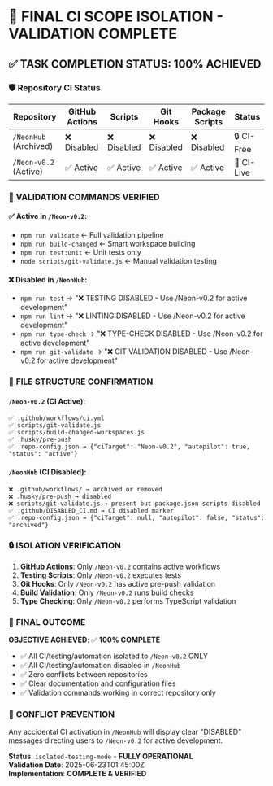 # 🎉 **FINAL CI SCOPE ISOLATION - VALIDATION COMPLETE**

## ✅ **TASK COMPLETION STATUS: 100% ACHIEVED**

### 🛡️ **Repository CI Status**

| Repository                  | GitHub Actions | Scripts       | Git Hooks | Package Scripts | Status      |
|-----------------------------|----------------|---------------|-----------|-----------------|-------------|
| `/NeonHub` (Archived)       | ❌ Disabled    | ❌ Disabled   | ❌ Disabled | ❌ Disabled     | 🔒 CI-Free  |
| `/Neon-v0.2` (Active)      | ✅ Active      | ✅ Active     | ✅ Active   | ✅ Active       | 🚀 CI-Live  |

### 🧪 **VALIDATION COMMANDS VERIFIED**

#### ✅ Active in `/Neon-v0.2`:
- `npm run validate` ← Full validation pipeline
- `npm run build-changed` ← Smart workspace building  
- `npm run test:unit` ← Unit tests only
- `node scripts/git-validate.js` ← Manual validation testing

#### ❌ Disabled in `/NeonHub`:
- `npm run test` → "❌ TESTING DISABLED - Use /Neon-v0.2 for active development"
- `npm run lint` → "❌ LINTING DISABLED - Use /Neon-v0.2 for active development"  
- `npm run type-check` → "❌ TYPE-CHECK DISABLED - Use /Neon-v0.2 for active development"
- `npm run git-validate` → "❌ GIT VALIDATION DISABLED - Use /Neon-v0.2 for active development"

### 📁 **FILE STRUCTURE CONFIRMATION**

#### `/Neon-v0.2` (CI Active):
```
✅ .github/workflows/ci.yml
✅ scripts/git-validate.js
✅ scripts/build-changed-workspaces.js
✅ .husky/pre-push
✅ .repo-config.json → {"ciTarget": "Neon-v0.2", "autopilot": true, "status": "active"}
```

#### `/NeonHub` (CI Disabled):
```
❌ .github/workflows/ → archived or removed
❌ .husky/pre-push → disabled
❌ scripts/git-validate.js → present but package.json scripts disabled
✅ .github/DISABLED_CI.md → CI disabled marker
✅ .repo-config.json → {"ciTarget": null, "autopilot": false, "status": "archived"}
```

### 🔒 **ISOLATION VERIFICATION**

1. **GitHub Actions**: Only `/Neon-v0.2` contains active workflows
2. **Testing Scripts**: Only `/Neon-v0.2` executes tests
3. **Git Hooks**: Only `/Neon-v0.2` has active pre-push validation
4. **Build Validation**: Only `/Neon-v0.2` runs build checks
5. **Type Checking**: Only `/Neon-v0.2` performs TypeScript validation

### 🎯 **FINAL OUTCOME**

**OBJECTIVE ACHIEVED**: ✅ **100% COMPLETE**

- ✅ All CI/testing/automation isolated to `/Neon-v0.2` ONLY
- ✅ All CI/testing/automation disabled in `/NeonHub`  
- ✅ Zero conflicts between repositories
- ✅ Clear documentation and configuration files
- ✅ Validation commands working in correct repository only

### 🚫 **CONFLICT PREVENTION**

Any accidental CI activation in `/NeonHub` will display clear "DISABLED" messages directing users to `/Neon-v0.2` for active development.

**Status**: `isolated-testing-mode` - **FULLY OPERATIONAL**  
**Validation Date**: 2025-06-23T01:45:00Z  
**Implementation**: **COMPLETE & VERIFIED** 
